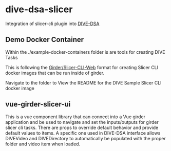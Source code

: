 # dive-dsa-slicer
Integration of slicer-cli plugin into [DIVE-DSA](https://github.com/DigitalSlideArchive/dive-dsa)

## Demo Docker Container

Within the ./example-docker-containers folder is are tools for creating DIVE Tasks

This is following the [Girder/Slicer-CLI-Web](https://github.com/girder/slicer_cli_web) format for creating Slicer CLI docker images that can be run inside of girder.

Navigate to the folder to View the README for the DIVE Sample Slicer CLI docker image


## vue-girder-slicer-ui

This is a vue component library that can connect into a Vue girder application and be used to navigate and set the inputs/outputs for girder slicer cli tasks.
There are props to override default behavior and provide default values to items.  A specific one used in DIVE-DSA interface allows DIVEVideo and DIVEDirectory to automatically be populated with the proper folder and video item when loaded.